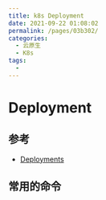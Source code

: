 ```yaml
---
title: k8s Deployment
date: 2021-09-22 01:08:02
permalink: /pages/03b302/
categories:
  - 云原生
  - K8s
tags:
  - 
---
```




# Deployment

## 参考

- [Deployments](https://kubernetes.io/zh/docs/concepts/workloads/controllers/deployment/#creating-a-deployment)

## 常用的命令

### 

